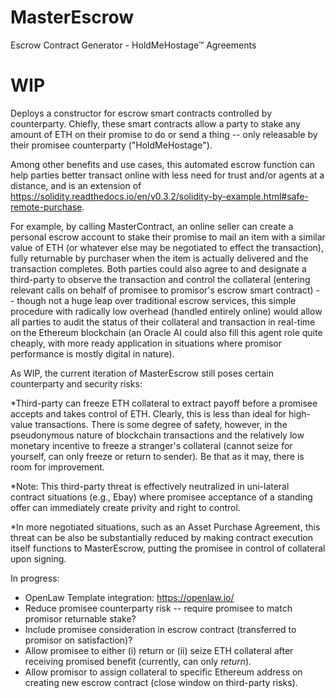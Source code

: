 # MasterEscrow
Escrow Contract Generator - HoldMeHostage™ Agreements

# WIP
Deploys a constructor for escrow smart contracts controlled by counterparty. Chiefly, these smart contracts allow a party to stake any amount of ETH on their promise to do or send a thing -- only releasable by their promisee counterparty ("HoldMeHostage"). 

Among other benefits and use cases, this automated escrow function can help parties better transact online with less need for trust and/or agents at a distance, and is an extension of https://solidity.readthedocs.io/en/v0.3.2/solidity-by-example.html#safe-remote-purchase.  

For example, by calling MasterContract, an online seller can create a personal escrow account to stake their promise to mail an item with a similar value of ETH (or whatever else may be negotiated to effect the transaction), fully returnable by purchaser when the item is actually delivered and the transaction completes. Both parties could also agree to and designate a third-party to observe the transaction and control the collateral (entering relevant calls on behalf of promisee to promisor's escrow smart contract) - - though not a huge leap over traditional escrow services, this simple procedure with radically low overhead (handled entirely online) would allow all parties to  audit the status of their collateral and transaction in real-time on the Ethereum blockchain (an Oracle AI could also fill this agent role quite cheaply, with more ready application in situations where promisor performance is mostly digital in nature).  

As WIP, the current iteration of MasterEscrow still poses certain counterparty and security risks:

*Third-party can freeze ETH collateral to extract payoff before a promisee accepts and takes control of ETH. 
Clearly, this is less than ideal for high-value transactions. There is some degree of safety, however, in the pseudonymous nature of blockchain transactions and the relatively low monetary incentive to freeze a stranger's collateral (cannot seize for yourself, can only freeze or return to sender). Be that as it may, there is room for improvement. 

*Note: This third-party threat is effectively neutralized in uni-lateral contract situations (e.g., Ebay) where promisee acceptance of a standing offer can immediately create privity and right to control. 

*In more negotiated situations, such as an Asset Purchase Agreement, this threat can be also be substantially reduced by making contract execution itself functions to MasterEscrow, putting the promisee in control of collateral upon signing.

In progress:
* OpenLaw Template integration: https://openlaw.io/
* Reduce promisee counterparty risk -- require promisee to match promisor returnable stake?
* Include promisee consideration in escrow contract (transferred to promisor on satisfaction)?
* Allow promisee to either (i) return or (ii) seize ETH collateral after receiving promised benefit (currently, can only *return*).
* Allow promisor to assign collateral to specific Ethereum address on creating new escrow contract (close window on third-party risks).
